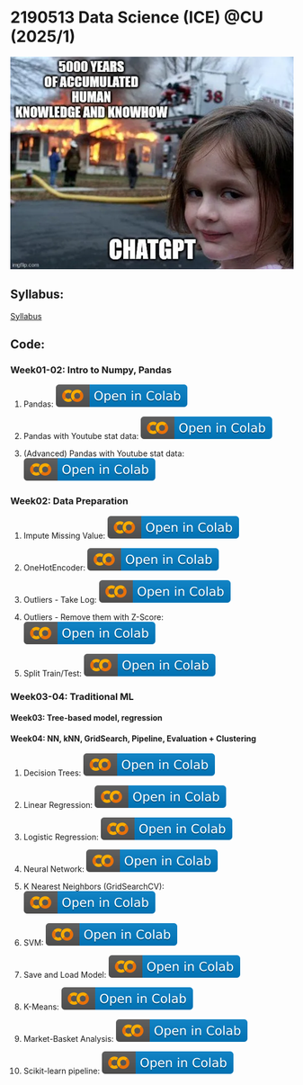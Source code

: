 # 2190513 Data Science (ICE) @CU (2025/1)

![Meme](https://raw.githubusercontent.com/pvateekul/2190513_DS-ICE_2025s1/main/image/meme.webp "Join DS")

## Syllabus:

[Syllabus](https://mycourseville-default.s3.ap-southeast-1.amazonaws.com/useruploaded_course_files/2025_1/70559/materials/Syllabus_2190513_DS_ICE_2025s1-7075-17542784464623.pdf)

## Code:

### Week01-02: Intro to Numpy, Pandas

1. Pandas: [![Open In Colab](https://raw.githubusercontent.com/pvateekul/2190513_DS-ICE_2025s1/main/image/colab-badge.svg)](https://colab.research.google.com/github/pvateekul/2190513_DS-ICE_2025s1/blob/main/code/Week01_Intro_Pandas/1_Pandas.ipynb)

2. Pandas with Youtube stat data: [![Open In Colab](https://raw.githubusercontent.com/pvateekul/2190513_DS-ICE_2025s1/main/image/colab-badge.svg)](https://colab.research.google.com/github/pvateekul/2190513_DS-ICE_2025s1/blob/main/code/Week01_Intro_Pandas/2_Pandas_%28Dataset_Trending_YouTube_Video_Statistics%29.ipynb)

3. (Advanced) Pandas with Youtube stat data: [![Open In Colab](https://raw.githubusercontent.com/pvateekul/2190513_DS-ICE_2025s1/main/image/colab-badge.svg)](https://colab.research.google.com/github/pvateekul/2190513_DS-ICE_2025s1/blob/main/code/Week01_Intro_Pandas/3_Advanced_Pandas_%28Dataset_Trending_YouTube_Video_Statistics%29.ipynb)

### Week02: Data Preparation

1. Impute Missing Value: [![Open In Colab](https://raw.githubusercontent.com/pvateekul/2190513_DS-ICE_2025s1/main/image/colab-badge.svg)](https://colab.research.google.com/github/pvateekul/2190513_DS-ICE_2025s1/blob/main/code/Week02_DataPrep/Lab2_ImputeMissingValue_Pipeline.ipynb)


2. OneHotEncoder: [![Open In Colab](https://raw.githubusercontent.com/pvateekul/2190513_DS-ICE_2025s1/main/image/colab-badge.svg)](https://colab.research.google.com/github/pvateekul/2190513_DS-ICE_2025s1/blob/main/code/Week02_DataPrep/Lab1_LoansDataSet.ipynb)

3. Outliers - Take Log: [![Open In Colab](https://raw.githubusercontent.com/pvateekul/2190513_DS-ICE_2025s1/main/image/colab-badge.svg)](https://colab.research.google.com/github/pvateekul/2190513_DS-ICE_2025s1/blob/main/code/Week02_DataPrep/Lab4_Outliers_Titanic_Pipeline.ipynb)

4. Outliers - Remove them with Z-Score: [![Open In Colab](https://raw.githubusercontent.com/pvateekul/2190513_DS-ICE_2025s1/main/image/colab-badge.svg)](https://colab.research.google.com/github/pvateekul/2190513_DS-ICE_2025s1/blob/main/code/Week02_DataPrep/Lab5_Outliers_Diabetes_(optional).ipynb)

5. Split Train/Test: [![Open In Colab](https://raw.githubusercontent.com/pvateekul/2190513_DS-ICE_2025s1/main/image/colab-badge.svg)](https://colab.research.google.com/github/pvateekul/2190513_DS-ICE_2025s1/blob/main/code/Week02_DataPrep/Lab3_SplitTrainTest.ipynb)

### Week03-04: Traditional ML
#### Week03: Tree-based model, regression
#### Week04: NN, kNN, GridSearch, Pipeline, Evaluation + Clustering

1. Decision Trees: [![Open In Colab](https://raw.githubusercontent.com/pvateekul/2190513_DS-ICE_2025s1/main/image/colab-badge.svg)](https://colab.research.google.com/github/pvateekul/2190513_DS-ICE_2025s1/blob/main/code/Week03_ML/1_Decision_Trees_Random_Forests_v3.ipynb)

2. Linear Regression: [![Open In Colab](https://raw.githubusercontent.com/pvateekul/2190513_DS-ICE_2025s1/main/image/colab-badge.svg)](https://colab.research.google.com/github/pvateekul/2190513_DS-ICE_2025s1/blob/main/code/Week03_ML/2_Linear_Regression_v2.ipynb)

3. Logistic Regression: [![Open In Colab](https://raw.githubusercontent.com/pvateekul/2190513_DS-ICE_2025s1/main/image/colab-badge.svg)](https://colab.research.google.com/github/pvateekul/2190513_DS-ICE_2025s1/blob/main/code/Week03_ML/3_Logistic_Regression_v2.ipynb)

4. Neural Network: [![Open In Colab](https://raw.githubusercontent.com/pvateekul/2190513_DS-ICE_2025s1/main/image/colab-badge.svg)](https://colab.research.google.com/github/pvateekul/2190513_DS-ICE_2025s1/blob/main/code/Week03_ML/4_Neural_Network_v3.ipynb)

5. K Nearest Neighbors (GridSearchCV): [![Open In Colab](https://raw.githubusercontent.com/pvateekul/2190513_DS-ICE_2025s1/main/image/colab-badge.svg)](https://colab.research.google.com/github/pvateekul/2190513_DS-ICE_2025s1/blob/main/code/Week03_ML/5_K_Nearest_Neighbors_v2_update_09012025.ipynb)

6. SVM: [![Open In Colab](https://raw.githubusercontent.com/pvateekul/2190513_DS-ICE_2025s1/main/image/colab-badge.svg)](https://colab.research.google.com/github/pvateekul/2190513_DS-ICE_2025s1/blob/main/code/Week03_ML/6_Support_Vector_Machine_v2.ipynb)

7. Save and Load Model: [![Open In Colab](https://raw.githubusercontent.com/pvateekul/2190513_DS-ICE_2025s1/main/image/colab-badge.svg)](https://colab.research.google.com/github/pvateekul/2190513_DS-ICE_2025s1/blob/main/code/Week03_ML/7_Save_Load_Model_v2.ipynb)

8. K-Means: [![Open In Colab](https://raw.githubusercontent.com/pvateekul/2190513_DS-ICE_2025s1/main/image/colab-badge.svg)](https://colab.research.google.com/github/pvateekul/2190513_DS-ICE_2025s1/blob/main/code/Week03_ML/8_K_Means_Clustering_v2.ipynb)

9. Market-Basket Analysis: [![Open In Colab](https://raw.githubusercontent.com/pvateekul/2190513_DS-ICE_2025s1/main/image/colab-badge.svg)](https://colab.research.google.com/github/pvateekul/2190513_DS-ICE_2025s1/blob/main/code/Week03_ML/9_Market_Basket_Intro_v2.ipynb)

10. Scikit-learn pipeline: [![Open In Colab](https://raw.githubusercontent.com/pvateekul/2190513_DS-ICE_2025s1/main/image/colab-badge.svg)](https://colab.research.google.com/github/pvateekul/2190513_DS-ICE_2025s1/blob/main/code/Week03_ML/10_Scikit_learn_Pipeline.ipynb)
